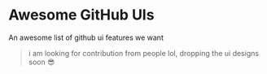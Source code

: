 # Awesome GitHub UIs
An awesome list of github ui features we want

> i am looking for contribution from people lol, dropping the ui designs soon 😎
